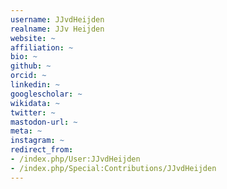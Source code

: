 ```yaml
---
username: JJvdHeijden
realname: JJv Heijden
website: ~
affiliation: ~
bio: ~
github: ~
orcid: ~
linkedin: ~
googlescholar: ~
wikidata: ~
twitter: ~
mastodon-url: ~
meta: ~
instagram: ~
redirect_from:
- /index.php/User:JJvdHeijden
- /index.php/Special:Contributions/JJvdHeijden
---
```


